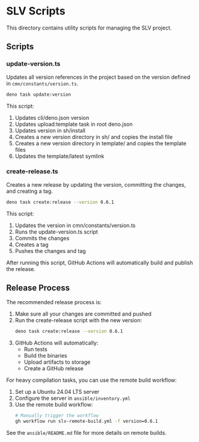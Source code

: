 # SLV Scripts

This directory contains utility scripts for managing the SLV project.

## Scripts

### update-version.ts

Updates all version references in the project based on the version defined in
`cmn/constants/version.ts`.

```bash
deno task update:version
```

This script:

1. Updates cli/deno.json version
2. Updates upload:template task in root deno.json
3. Updates version in sh/install
4. Creates a new version directory in sh/ and copies the install file
5. Creates a new version directory in template/ and copies the template files
6. Updates the template/latest symlink

### create-release.ts

Creates a new release by updating the version, committing the changes, and
creating a tag.

```bash
deno task create:release --version 0.6.1
```

This script:

1. Updates the version in cmn/constants/version.ts
2. Runs the update-version.ts script
3. Commits the changes
4. Creates a tag
5. Pushes the changes and tag

After running this script, GitHub Actions will automatically build and publish
the release.

## Release Process

The recommended release process is:

1. Make sure all your changes are committed and pushed
2. Run the create-release script with the new version:
   ```bash
   deno task create:release --version 0.6.1
   ```
3. GitHub Actions will automatically:
   - Run tests
   - Build the binaries
   - Upload artifacts to storage
   - Create a GitHub release

For heavy compilation tasks, you can use the remote build workflow:

1. Set up a Ubuntu 24.04 LTS server
2. Configure the server in `ansible/inventory.yml`
3. Use the remote build workflow:
   ```bash
   # Manually trigger the workflow
   gh workflow run slv-remote-build.yml -f version=0.6.1
   ```

See the `ansible/README.md` file for more details on remote builds.
